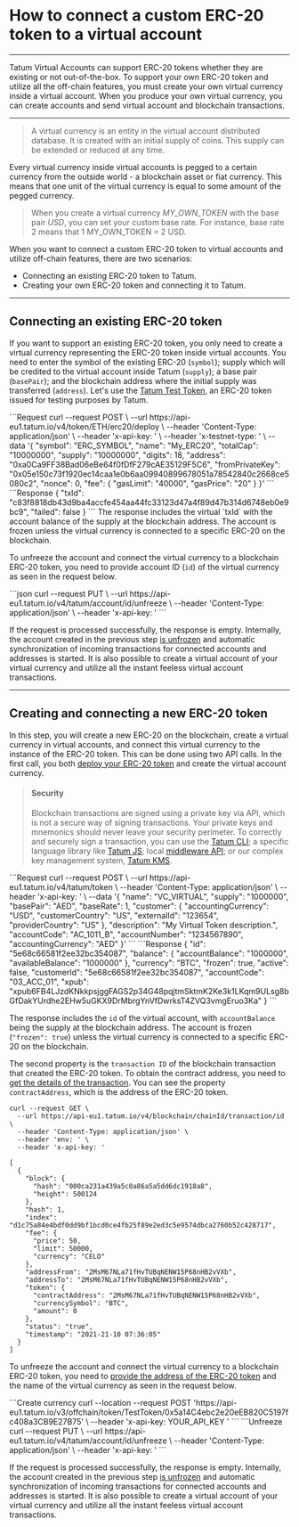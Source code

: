 # How to connect a custom ERC-20 token to a virtual account

---

Tatum Virtual Accounts can support ERC-20 tokens whether they are existing or not out-of-the-box. To support your own ERC-20 token and utilize all the off-chain features, you must create your own virtual currency inside a virtual account. When you produce your own virtual currency, you can create accounts and send virtual account and blockchain transactions.

---

<!-- theme: info -->

> A virtual currency is an entity in the virtual account distributed database. It is created with an initial supply of coins. This supply can be extended or reduced at any time.

Every virtual currency inside virtual accounts is pegged to a certain currency from the outside world - a blockchain asset or fiat currency. This means that one unit of the virtual currency is equal to some amount of the pegged currency.

<!-- theme: info -->

>When you create a virtual currency <i>MY_OWN_TOKEN</i> with the base pair <i>USD</i>, you can set your custom base rate. For instance, base rate 2 means that 1 MY_OWN_TOKEN = 2 USD.

When you want to connect a custom ERC-20 token to virtual accounts and utilize off-chain features, there are two scenarios:
- Connecting an existing ERC-20 token to Tatum.
- Creating your own ERC-20 token and connecting it to Tatum.

---
## Connecting an existing ERC-20 token

If you want to support an existing ERC-20 token, you only need to create a virtual currency representing the ERC-20 token inside virtual accounts. You need to enter the symbol of the existing ERC-20 (`symbol`); supply which will be credited to the virtual account inside Tatum (`supply`); a base pair (`basePair`); and the blockchain address where the initial supply was transferred (`address`). Let's use the [Tatum Test Token](https://ropsten.etherscan.io/token/0xb3858430b7ed404747b9561027d2c01a72610f43), an ERC-20 token issued for testing purposes by Tatum.

<div class='tabbed-code-blocks'>
```Request
curl --request POST \
  --url https://api-eu1.tatum.io/v4/token/ETH/erc20/deploy \
  --header 'Content-Type: application/json' \
  --header 'x-api-key: ' \
  --header 'x-testnet-type: ' \
  --data '{
  "symbol": "ERC_SYMBOL",
  "name": "My_ERC20",
  "totalCap": "10000000",
  "supply": "10000000",
  "digits": 18,
  "address": "0xa0Ca9FF38Bad06eBe64f0fDfF279cAE35129F5C6",
  "fromPrivateKey": "0x05e150c73f1920ec14caa1e0b6aa09940899678051a78542840c2668ce5080c2",
  "nonce": 0,
  "fee": {
    "gasLimit": "40000",
    "gasPrice": "20"
  }
}'
```
```Response
{
  "txId": "c83f8818db43d9ba4accfe454aa44fc33123d47a4f89d47b314d6748eb0e9bc9",
  "failed": false
}
```
The response includes the virtual `txId` with the account balance of the supply at the blockchain address. The account is frozen unless the virtual currency is connected to a specific ERC-20 on the blockchain.

To unfreeze the account and connect the virtual currency to a blockchain ERC-20 token, you need to provide account ID (`id`) of the virtual currency as seen in the request below.

<div class='tabbed-code-blocks'>
```json
curl --request PUT \
  --url https://api-eu1.tatum.io/v4/tatum/account/id/unfreeze \
  --header 'Content-Type: application/json' \
  --header 'x-api-key: '
```
</div>

If the request is processed successfully, the response is empty. Internally, the account created in the previous step [is unfrozen](../virtualAccounts/b3A6MzEwNDI1NDk-unfreeze-account) and automatic synchronization of incoming transactions for connected accounts and addresses is started. It is also possible to create a virtual account of your virtual currency and utilize all the instant feeless virtual account transactions.

---
## Creating and connecting a new ERC-20 token

In this step, you will create a new ERC-20 on the blockchain, create a virtual currency in virtual accounts, and connect this virtual currency to the instance of the ERC-20 token. This can be done using two API calls. In the first call, you both [deploy your ERC-20 token](../virtualAccounts/b3A6MzA5MTQyMTI-create-new-virtual-currency) and create the virtual account currency.

<!-- theme: warning -->
> #### Security
>
> Blockchain transactions are signed using a private key via API, which is not a secure way of signing transactions. Your private keys and mnemonics should never leave your security perimeter. To correctly and securely sign a transaction, you can use the [Tatum CLI](https://github.com/tatumio/tatum-cli); a specific language library like [Tatum JS](https://github.com/tatumio/tatum-js); local [middleware API](https://github.com/tatumio/tatum-middleware); or our complex key management system, [Tatum KMS](https://github.com/tatumio/tatum-kms).


<div class='tabbed-code-blocks'>
```Request
curl --request POST \
  --url https://api-eu1.tatum.io/v4/tatum/token \
  --header 'Content-Type: application/json' \
  --header 'x-api-key: ' \
  --data '{
  "name": "VC_VIRTUAL",
  "supply": "1000000",
  "basePair": "AED",
  "baseRate": 1,
  "customer": {
    "accountingCurrency": "USD",
    "customerCountry": "US",
    "externalId": "123654",
    "providerCountry": "US"
  },
  "description": "My Virtual Token description.",
  "accountCode": "AC_1011_B",
  "accountNumber": "1234567890",
  "accountingCurrency": "AED"
}'
```
```Response
{
  "id": "5e68c66581f2ee32bc354087",
  "balance": {
    "accountBalance": "1000000",
    "availableBalance": "1000000"
  },
  "currency": "BTC",
  "frozen": true,
  "active": false,
  "customerId": "5e68c66581f2ee32bc354087",
  "accountCode": "03_ACC_01",
  "xpub": "xpub6FB4LJzdKNkkpsjggFAGS2p34G48pqjtmSktmK2Ke3k1LKqm9ULsg8bGfDakYUrdhe2EHw5uGKX9DrMbrgYnVfDwrksT4ZVQ3vmgEruo3Ka"
}
```
</div>

The response includes the `id` of the virtual account, with `accountBalance` being the supply at the blockchain address. The account is frozen (`"frozen": true`) unless the virtual currency is connected to a specific ERC-20 on the blockchain.

The second property is the `transaction ID` of the blockchain transaction that created the ERC-20 token. To obtain the contract address, you need to [get the details of the transaction](https://dxh.stoplight.io/docs/blockchain/b3A6MjgzNjM1MTY-get-transaction-by-hash-or-address). You can see the property `contractAddress`, which is the address of the ERC-20 token.

```Request
curl --request GET \
  --url https://api-eu1.tatum.io/v4/blockchain/chainId/transaction/id \
  --header 'Content-Type: application/json' \
  --header 'env: ' \
  --header 'x-api-key: '
```
```Response
[
  {
    "block": {
      "hash": "000ca231a439a5c0a86a5a5dd6dc1918a8",
      "height": 500124
    },
    "hash": 1,
    "index": "d1c75a84e4bdf0dd9bf1bcd0ce4fb25f89e2ed3c5e9574dbca2760b52c428717",
    "fee": {
      "price": 50,
      "limit": 50000,
      "currency": "CELO"
    },
    "addressFrom": "2MsM67NLa71fHvTUBqNENW15P68nHB2vVXb",
    "addressTo": "2MsM67NLa71fHvTUBqNENW15P68nHB2vVXb",
    "token": {
      "contractAddress": "2MsM67NLa71fHvTUBqNENW15P68nHB2vVXb",
      "currencySymbol": "BTC",
      "amount": 0
    },
    "status": "true",
    "timestamp": "2021-21-10 07:36:05"
  }
]
```


To unfreeze the account and connect the virtual currency to a blockchain ERC-20 token, you need to [provide the address of the ERC-20 token](https://tatum.io/apidoc.php#operation/storeTokenAddress) and the name of the virtual currency as seen in the request below.

<div class='tabbed-code-blocks'>
```Create currency
curl --location --request POST 'https://api-eu1.tatum.io/v3/offchain/token/TestToken/0x5a14C4ebc2e20eEB820C5197fc408a3CB9E27B75' \
--header 'x-api-key: YOUR_API_KEY '
```
```Unfreeze
curl --request PUT \
  --url https://api-eu1.tatum.io/v4/tatum/account/id/unfreeze \
  --header 'Content-Type: application/json' \
  --header 'x-api-key: '
```
</div>

If the request is processed successfully, the response is empty. Internally, the account created in the previous step [is unfrozen](../virtualAccounts/b3A6MzEwNDI1NDk-unfreeze-account) and automatic synchronization of incoming transactions for connected accounts and addresses is started. It is also possible to create a virtual account of your virtual currency and utilize all the instant feeless virtual account transactions.
